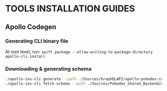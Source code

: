 # TOOLS INSTALLATION GUIDES

## Apollo Codegen

### Generating CLI binary file

At root level, run: `swift package --allow-writing-to-package-directory apollo-cli-install`

### Downloading & generating schema

```zsh
./apollo-ios-cli generate --path ./Sources/GraphQLAPI/apollo-pokedex-codegen-config.json
./apollo-ios-cli fetch-schema --path ./Sources/Pokedex_Shared_Backend/apollo-pokedex-codegen-config.json
```